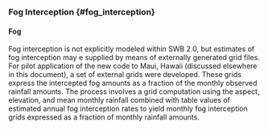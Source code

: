 
### Fog Interception {#fog_interception}

#### Fog

Fog interception is not explicitly modeled within SWB 2.0, but estimates of fog interception may e supplied by means of externally generated grid files. For pilot application of the new code to Maui, Hawaii (discussed elsewhere in this document), a set of external grids were developed. These grids express the intercepted fog amounts as a fraction of the monthly observed rainfall amounts. The process involves a grid computation using the aspect, elevation, and mean monthly rainfall combined with table values of estimated annual fog interception rates to yield monthly fog interception grids expressed as a fraction of monthly rainfall amounts.

